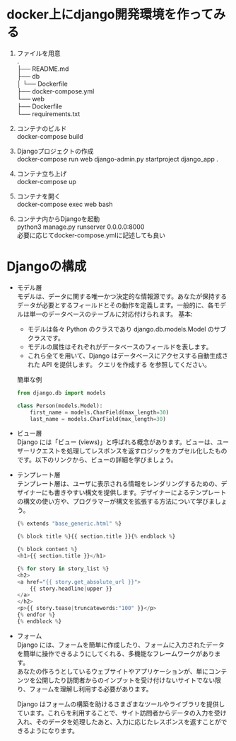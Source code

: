 # docker上にdjango開発環境を作ってみる

1. ファイルを用意  
    .  
    ├── README.md  
    ├── db    
    │   └── Dockerfile  
    ├── docker-compose.yml  
    └── web  
        ├── Dockerfile  
        └── requirements.txt  

2. コンテナのビルド  
    docker-compose build

3. Djangoプロジェクトの作成  
    docker-compose run web django-admin.py startproject django_app .

4. コンテナ立ち上げ  
    docker-compose up

5. コンテナを開く  
    docker-compose exec web bash

6. コンテナ内からDjangoを起動  
    python3 manage.py runserver 0.0.0.0:8000  
    必要に応じてdocker-compose.ymlに記述しても良い    

# Djangoの構成

- モデル層  
    モデルは、データに関する唯一かつ決定的な情報源です。あなたが保持するデータが必要とするフィールドとその動作を定義します。一般的に、各モデルは単一のデータベースのテーブルに対応付けられます。 
    基本:  

    - モデルは各々 Python のクラスであり django.db.models.Model のサブクラスです。  
    - モデルの属性はそれぞれがデータベースのフィールドを表します。  
    - これら全てを用いて、Django はデータベースにアクセスする自動生成された API を提供します。 クエリを作成する を参照してください。  

    簡単な例  
    ```python   
    from django.db import models

    class Person(models.Model):
        first_name = models.CharField(max_length=30)
        last_name = models.CharField(max_length=30)
    ```

- ビュー層  
    Django には「ビュー (views)」と呼ばれる概念があります。ビューは、ユーザーリクエストを処理してレスポンスを返すロジックをカプセル化したものです。以下のリンクから、ビューの詳細を学びましょう。  

- テンプレート層  
    テンプレート層は、ユーザに表示される情報をレンダリングするための、デザイナーにも書きやすい構文を提供します。デザイナーによるテンプレートの構文の使い方や、プログラマーが構文を拡張する方法について学びましょう。  

    ```python
    {% extends "base_generic.html" %}

    {% block title %}{{ section.title }}{% endblock %}

    {% block content %}
    <h1>{{ section.title }}</h1>

    {% for story in story_list %}
    <h2>
    <a href="{{ story.get_absolute_url }}">
        {{ story.headline|upper }}
    </a>
    </h2>
    <p>{{ story.tease|truncatewords:"100" }}</p>
    {% endfor %}
    {% endblock %}
    ```

- フォーム  
    Django には、フォームを簡単に作成したり、フォームに入力されたデータを簡単に操作できるようにしてくれる、多機能なフレームワークがあります。  
    あなたの作ろうとしているウェブサイトやアプリケーションが、単にコンテンツを公開したり訪問者からのインプットを受け付けないサイトでない限り、フォームを理解し利用する必要があります。  

    Django はフォームの構築を助けるさまざまなツールやライブラリを提供しています。これらを利用することで、サイト訪問者からデータの入力を受け入れ、そのデータを処理したあと、入力に応じたレスポンスを返すことができるようになります。  